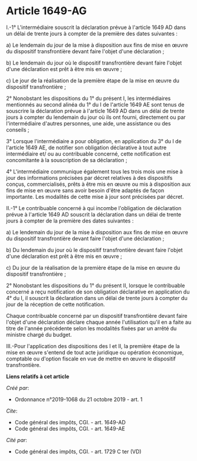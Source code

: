 # Article 1649-AG

I.-1° L'intermédiaire souscrit la déclaration prévue à l'article 1649 AD dans un délai de trente jours à compter de la
première des dates suivantes : 

a) Le lendemain du jour de la mise à disposition aux fins de mise en œuvre du dispositif transfrontière devant faire l'objet
d'une déclaration ; 

b) Le lendemain du jour où le dispositif transfrontière devant faire l'objet d'une déclaration est prêt à être mis en
œuvre ; 

c) Le jour de la réalisation de la première étape de la mise en œuvre du dispositif transfrontière ; 

2° Nonobstant les dispositions du 1° du présent I, les intermédiaires mentionnés au second alinéa du 1° du I de l'article
1649 AE sont tenus de souscrire la déclaration prévue à l'article 1649 AD dans un délai de trente jours à compter du
lendemain du jour où ils ont fourni, directement ou par l'intermédiaire d'autres personnes, une aide, une assistance ou des
conseils ; 

3° Lorsque l'intermédiaire a pour obligation, en application du 3° du I de l'article 1649 AE, de notifier son obligation
déclarative à tout autre intermédiaire et/ ou au contribuable concerné, cette notification est concomitante à la souscription
de sa déclaration ; 

4° L'intermédiaire communique également tous les trois mois une mise à jour des informations précisées par décret relatives à
des dispositifs conçus, commercialisés, prêts à être mis en œuvre ou mis à disposition aux fins de mise en œuvre sans avoir
besoin d'être adaptés de façon importante. Les modalités de cette mise à jour sont précisées par décret. 

II.-1° Le contribuable concerné à qui incombe l'obligation de déclaration prévue à l'article 1649 AD souscrit la déclaration
dans un délai de trente jours à compter de la première des dates suivantes : 

a) Le lendemain du jour de la mise à disposition aux fins de mise en œuvre du dispositif transfrontière devant faire l'objet
d'une déclaration ; 

b) Du lendemain du jour où le dispositif transfrontière devant faire l'objet d'une déclaration est prêt à être mis en
œuvre ; 

c) Du jour de la réalisation de la première étape de la mise en œuvre du dispositif transfrontière ; 

2° Nonobstant les dispositions du 1° du présent II, lorsque le contribuable concerné a reçu notification de son obligation
déclarative en application du 4° du I, il souscrit la déclaration dans un délai de trente jours à compter du jour de la
réception de cette notification. 

Chaque contribuable concerné par un dispositif transfrontière devant faire l'objet d'une déclaration déclare chaque année
l'utilisation qu'il en a faite au titre de l'année précédente selon les modalités fixées par un arrêté du ministre chargé du
budget. 

III.-Pour l'application des dispositions des I et II, la première étape de la mise en œuvre s'entend de tout acte juridique
ou opération économique, comptable ou d'option fiscale en vue de mettre en œuvre le dispositif transfrontière.

**Liens relatifs à cet article**

_Créé par_:

  - Ordonnance n°2019-1068 du 21 octobre 2019 - art. 1

_Cite_:

  - Code général des impôts, CGI. - art. 1649-AD
  - Code général des impôts, CGI. - art. 1649-AE

_Cité par_:

  - Code général des impôts, CGI. - art. 1729 C ter (VD)
